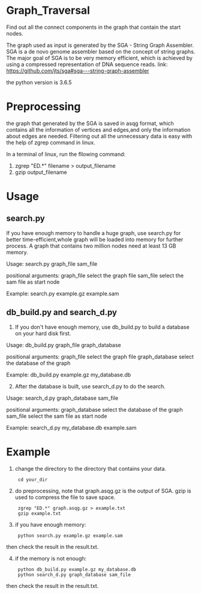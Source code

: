 # Graph_Traversal
Find out all the connect components in the graph that contain the start nodes.

The graph used as input is generated by the SGA - String Graph Assembler.
SGA is a de novo genome assembler based on the concept of string graphs. The major goal of SGA is to be very memory efficient, which is achieved by using a compressed representation of DNA sequence reads.
link:  https://github.com/jts/sga#sga---string-graph-assembler

the python version is 3.6.5

# Preprocessing

the graph that generated by the SGA is saved in asqg format, which contains all the information of vertices and edges,and only the information about edges are needed. Filtering out all the unnecessary data is easy with the help of zgrep command in linux.

In a terminal of linux, run the fllowing command:

 1.  zgrep "ED.*" filename > output_filename
 2.  gzip output_filename


# Usage
search.py
----------------------------------------------------------
If you have enough memory to handle a huge graph, use search.py for better time-efficient,whole graph will be loaded into memory for further process. A graph that contains two million nodes need at 
least 13 GB memory.

Usage: 
search.py graph_file sam_file

positional arguments:
  graph_file  select the graph file
  sam_file    select the sam file as start node

Example: 
search.py example.gz example.sam

db_build.py and search_d.py
-----------------------------------------------------------
1. If you don't have enough memory, use db_build.py to build a database on your hard disk first.

Usage: db_build.py graph_file graph_database

positional arguments:
  graph_file      select the graph file
  graph_database  select the database of the graph

Example:
db_build.py  example.gz my_database.db 

2. After the database is built, use search_d.py to do the search.

Usage: search_d.py graph_database sam_file

positional arguments:
  graph_database  select the database of the graph
  sam_file        select the sam file as start node

Example:
search_d.py my_database.db example.sam

# Example

1. change the directory to the directory that contains your data.
  	
		cd your_dir
 
2. do preprocessing, note that graph.asqg.gz is the output of SGA. gzip is used to compress the file to save space.
  	
		zgrep "ED.*" graph.asqg.gz > example.txt
  		gzip example.txt
  
3. if you have enough memory:
 
		python search.py example.gz example.sam
 
 then check the result in the result.txt.
  
4. if the memory is not enough:
  
		python db_build.py example.gz my_database.db
  		python search_d.py graph_database sam_file
  
 then check the result in the result.txt.
